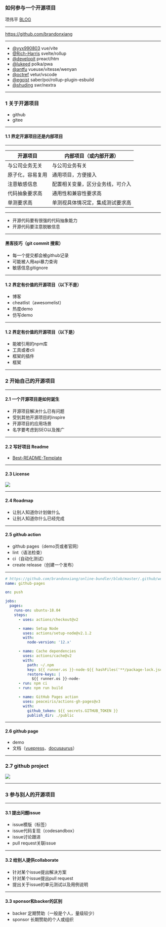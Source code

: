 ### 如何参与一个开源项目
项伟平 [BLOG](https://brandonxiang.vercel.app/)


----

https://github.com/brandonxiang

----

- [@yyx990803](https://github.com/yyx990803) vue/vite
- [@Rich-Harris](https://github.com/Rich-Harris) svelte/rollup
- [@developit](https://github.com/developit) preact/htm
- [@lukeed](https://github.com/lukeed) polka/pwa
- [@antfu](https://github.com/antfu) vueuse/vitesse/wenyan
- [@octref](https://github.com/octref) vetur/vscode
- [@egoist](https://github.com/egoist) saber/poi/rollup-plugin-esbuild
- [@shuding](https://github.com/shuding) swr/nextra


----

### 1 关于开源项目
- github
- gitee


----
#### 1.1 界定开源项目还是内部项目

----

<font size="6">

| 开源项目       | 内部项目（或内部开源）  |
| ------------- | -------------     |
| 与公司业务无关 | 与公司业务有关 |
| 原子化，容易复用 | 通用项目，方便接入 |
| 注意敏感信息 | 配置相关变量，区分业务线，可介入 |
| 代码抽象要求高 | 通用性和兼容性要求高 |
| 单测要求高 | 单测视具体情况定，集成测试要求高 |

</font>

----

- 开源代码要有很强的代码抽象能力
- 开源代码要注意脱敏信息

----

#### 黑客技巧（git commit 搜索）

- 每一个提交都会被github记录
- 可能被人用api暴力查询
- 敏感信息gitignore

----

#### 1.2 界定有价值的开源项目（以下不是）
- 博客
- cheatlist（awesomelist）
- 热度demo
- 仿写demo

----

#### 1.2 界定有价值的开源项目（以下是）

- 能被引用的npm库
- 工具或者cli
- 框架的插件
- 框架

----

### 2 开始自己的开源项目

----

#### 2.1 一个开源项目是如何诞生
- 开源项目解决什么已有问题
- 受到其他开源项目的inspire
- 开源项目的应用场景
- 名字要考虑到SEO以及推广

----

#### 2.2 写好项目 Readme

- [Best-README-Template](https://github.com/othneildrew/Best-README-Template)

----

#### 2.3 License

![](https://keynote.vercel.app/img/license.png)

----

#### 2.4 Roadmap

- 让别人知道你计划做什么
- 让别人知道你什么已经完成

---

#### 2.5 github action

- github pages（demo页或者官网）
- lint（语法检查）
- ci（自动化测试）
- create release（创建一个发布）

----

```yml
# https://github.com/brandonxiang/online-bundler/blob/master/.github/workflows/main.yml
name: github-pages

on: push

jobs:
  pages:
    runs-on: ubuntu-18.04
    steps:
      - uses: actions/checkout@v2

      - name: Setup Node
        uses: actions/setup-node@v2.1.2
        with:
          node-version: '12.x'

      - name: Cache dependencies
        uses: actions/cache@v2
        with:
          path: ~/.npm
          key: ${{ runner.os }}-node-${{ hashFiles('**/package-lock.json') }}
          restore-keys: |
            ${{ runner.os }}-node-
      - run: npm ci
      - run: npm run build

      - name: GitHub Pages action
        uses: peaceiris/actions-gh-pages@v3
        with:
          github_token: ${{ secrets.GITHUB_TOKEN }}
          publish_dir: ./public
```

----

#### 2.6 github page

- demo
- 文档（[vuepress](vuepress)、[docusaurus](https://docusaurus.io/)）

----

### 2.7 github project

![](https://keynote.vercel.app/img/github-project.png)

----

### 3 参与别人的开源项目

----
#### 3.1 提出问题issue

- issue模版（标签）
- issue代码复现（codesandbox）
- issue讨论跟进
- pull request关联issue

----

#### 3.2 给别人提供collaborate

- 针对某个issue提出解决方案
- 针对某个issue提出pull request
- 提出关于issue的单元测试以及用例说明

----

#### 3.3 sponsor和backer的区别

- backer 定期赞助（一般是个人，量级较少）
- sponsor 长期赞助的个人或组织

